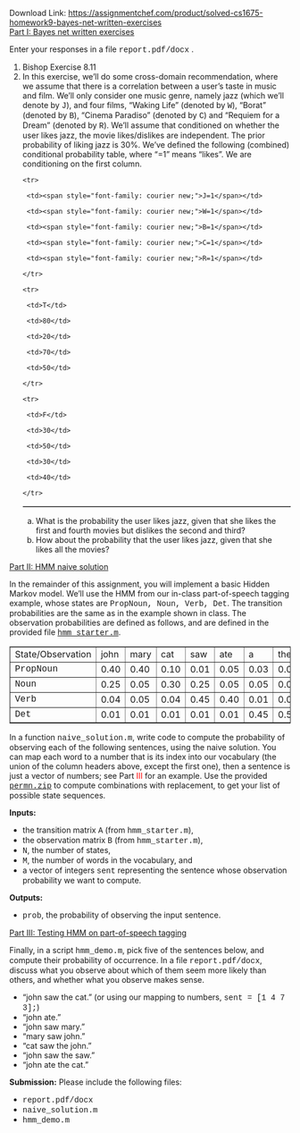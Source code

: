 Download Link: https://assignmentchef.com/product/solved-cs1675-homework9-bayes-net-written-exercises
<br>
<u>Part I: Bayes net written exercises</u>

Enter your responses in a file <span style="font-family: courier new;">report.pdf/docx</span> .

<ol type="1">

 <li>Bishop Exercise 8.11</li>

 <li> In this exercise, we’ll do some cross-domain recommendation, where we assume that there is a correlation between a user’s taste in music and film. We’ll only consider one music genre, namely jazz (which we’ll denote by <span style="font-family: courier new;">J</span>), and four films, “Waking Life” (denoted by <span style="font-family: courier new;">W</span>), “Borat” (denoted by <span style="font-family: courier new;">B</span>), “Cinema Paradiso” (denoted by <span style="font-family: courier new;">C</span>) and “Requiem for a Dream” (denoted by <span style="font-family: courier new;">R</span>). We’ll assume that conditioned on whether the user likes jazz, the movie likes/dislikes are independent. The prior probability of liking jazz is 30%. We’ve defined the following (combined) conditional probability table, where “=1” means “likes”. We are conditioning on the first column.

  <table border="1">

   <tbody>

    <tr>

     <td><span style="font-family: courier new;">J=1</span></td>

     <td><span style="font-family: courier new;">W=1</span></td>

     <td><span style="font-family: courier new;">B=1</span></td>

     <td><span style="font-family: courier new;">C=1</span></td>

     <td><span style="font-family: courier new;">R=1</span></td>

    </tr>

    <tr>

     <td>T</td>

     <td>80</td>

     <td>20</td>

     <td>70</td>

     <td>50</td>

    </tr>

    <tr>

     <td>F</td>

     <td>30</td>

     <td>50</td>

     <td>30</td>

     <td>40</td>

    </tr>

   </tbody>

  </table>

  <ol type="a">

   <li>What is the probability the user likes jazz, given that she likes the first and fourth movies but dislikes the second and third?</li>

   <li>How about the probability that the user likes jazz, given that she likes all the movies?</li>

  </ol></li>

</ol>

<u>Part II: HMM naive solution</u>

In the remainder of this assignment, you will implement a basic Hidden Markov model. We’ll use the HMM from our in-class part-of-speech tagging example, whose states are <span style="font-family: courier new;">PropNoun, Noun, Verb, Det</span>. The transition probabilities are the same as in the example shown in class. The observation probabilities are defined as follows, and are defined in the provided file <span style="font-family: courier new;"><a href="https://people.cs.pitt.edu/~kovashka/cs1675_fa18/hmm_starter.m">hmm_starter.m</a></span>.

<table border="1">

 <tbody>

  <tr>

   <td>State/Observation</td>

   <td>john</td>

   <td>mary</td>

   <td>cat</td>

   <td>saw</td>

   <td>ate</td>

   <td>a</td>

   <td>the</td>

  </tr>

  <tr>

   <td><span style="font-family: courier new;">PropNoun</span></td>

   <td>0.40</td>

   <td>0.40</td>

   <td>0.10</td>

   <td>0.01</td>

   <td>0.05</td>

   <td>0.03</td>

   <td>0.01</td>

  </tr>

  <tr>

   <td><span style="font-family: courier new;">Noun</span></td>

   <td>0.25</td>

   <td>0.05</td>

   <td>0.30</td>

   <td>0.25</td>

   <td>0.05</td>

   <td>0.05</td>

   <td>0.05</td>

  </tr>

  <tr>

   <td><span style="font-family: courier new;">Verb</span></td>

   <td>0.04</td>

   <td>0.05</td>

   <td>0.04</td>

   <td>0.45</td>

   <td>0.40</td>

   <td>0.01</td>

   <td>0.01</td>

  </tr>

  <tr>

   <td><span style="font-family: courier new;">Det</span></td>

   <td>0.01</td>

   <td>0.01</td>

   <td>0.01</td>

   <td>0.01</td>

   <td>0.01</td>

   <td>0.45</td>

   <td>0.50</td>

  </tr>

 </tbody>

</table>

In a function <span style="font-family: courier new;">naive_solution.m</span>, write code to compute the probability of observing each of the following sentences, using the naive solution. You can map each word to a number that is its index into our vocabulary (the union of the column headers above, except the first one), then a sentence is just a vector of numbers; see Part <span style="color: red;">III</span> for an example. Use the provided <span style="font-family: courier new;"><a href="https://people.cs.pitt.edu/~kovashka/cs1675_fa18/permn.zip">permn.zip</a></span> to compute combinations with replacement, to get your list of possible state sequences.

<b>Inputs:</b>

<ul>

 <li>the transition matrix <span style="font-family: courier new;">A</span> (from <span style="font-family: courier new;">hmm_starter.m</span>),</li>

 <li>the observation matrix <span style="font-family: courier new;">B</span> (from <span style="font-family: courier new;">hmm_starter.m</span>),</li>

 <li><span style="font-family: courier new;">N</span>, the number of states,</li>

 <li><span style="font-family: courier new;">M</span>, the number of words in the vocabulary, and</li>

 <li>a vector of integers <span style="font-family: courier new;">sent</span> representing the sentence whose observation probability we want to compute.</li>

</ul>

<b>Outputs:</b>

<ul>

 <li><span style="font-family: courier new;">prob</span>, the probability of observing the input sentence.</li>

</ul>

<u>Part III: Testing HMM on part-of-speech tagging</u>

Finally, in a script <span style="font-family: courier new;">hmm_demo.m</span>, pick five of the sentences below, and compute their probability of occurrence. In a file <span style="font-family: courier new;">report.pdf/docx</span>, discuss what you observe about which of them seem more likely than others, and whether what you observe makes sense.

<ul>

 <li>“john saw the cat.” (or using our mapping to numbers, <span style="font-family: courier new;">sent = [1 4 7 3];</span>)</li>

 <li>“john ate.”</li>

 <li>“john saw mary.”</li>

 <li>“mary saw john.”</li>

 <li>“cat saw the john.”</li>

 <li>“john saw the saw.”</li>

 <li>“john ate the cat.”</li>

</ul>

<b>Submission:</b> Please include the following files:

<ul>

 <li><span style="font-family: courier new;">report.pdf/docx</span></li>

 <li><span style="font-family: courier new;">naive_solution.m</span></li>

 <li><span style="font-family: courier new;">hmm_demo.m</span></li>

</ul>